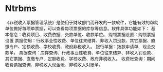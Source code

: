 # Ntrbms
 《非税收入票据管理系统》是使用于财政部门而开发的一款软件，它能有效的帮助单位做好每项单票据，可以查看每项票据的库存等信息。软件具体功能如下：  基本信息：收费项目、收费依据、交款单位、收款单位。  购领票据设置：购领票据设置  票据使用：行政事业性收费、单位往来结算、非收入罚没款、其它票据、直缴专户、定额收费、学校收费、政府非税收入。  银行单据：拨款申请单、现金交款单。  票据查询：库存查询、行政事业性收费、单位往来结算、非收入罚没款、其它票据、直缴专户、定额收费、学校收费、政府非税收入。  收费账查询：期间收费票据查询、非税收入现金账、非税收入对账单。
